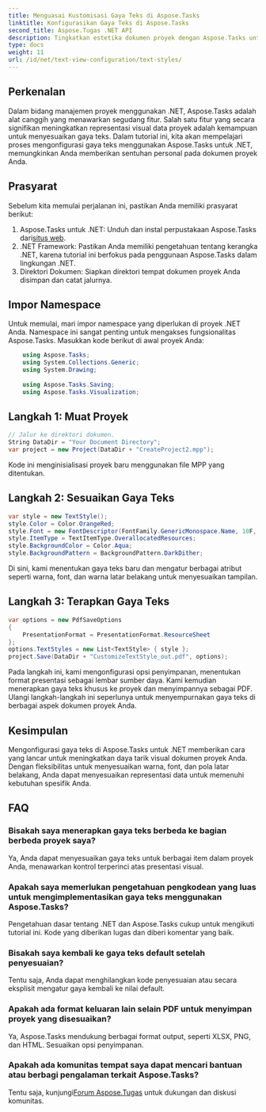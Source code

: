 ```yaml
---
title: Menguasai Kustomisasi Gaya Teks di Aspose.Tasks
linktitle: Konfigurasikan Gaya Teks di Aspose.Tasks
second_title: Aspose.Tugas .NET API
description: Tingkatkan estetika dokumen proyek dengan Aspose.Tasks untuk .NET. Sesuaikan gaya teks dengan mudah untuk representasi yang menarik secara visual.
type: docs
weight: 11
url: /id/net/text-view-configuration/text-styles/
---
```

## Perkenalan
Dalam bidang manajemen proyek menggunakan .NET, Aspose.Tasks adalah alat canggih yang menawarkan segudang fitur. Salah satu fitur yang secara signifikan meningkatkan representasi visual data proyek adalah kemampuan untuk menyesuaikan gaya teks. Dalam tutorial ini, kita akan mempelajari proses mengonfigurasi gaya teks menggunakan Aspose.Tasks untuk .NET, memungkinkan Anda memberikan sentuhan personal pada dokumen proyek Anda.
## Prasyarat
Sebelum kita memulai perjalanan ini, pastikan Anda memiliki prasyarat berikut:
1.  Aspose.Tasks untuk .NET: Unduh dan instal perpustakaan Aspose.Tasks dari[situs web](https://releases.aspose.com/tasks/net/).
2. .NET Framework: Pastikan Anda memiliki pengetahuan tentang kerangka .NET, karena tutorial ini berfokus pada penggunaan Aspose.Tasks dalam lingkungan .NET.
3. Direktori Dokumen: Siapkan direktori tempat dokumen proyek Anda disimpan dan catat jalurnya.
## Impor Namespace
Untuk memulai, mari impor namespace yang diperlukan di proyek .NET Anda. Namespace ini sangat penting untuk mengakses fungsionalitas Aspose.Tasks. Masukkan kode berikut di awal proyek Anda:
```csharp
    using Aspose.Tasks;
    using System.Collections.Generic;
    using System.Drawing;
    
    using Aspose.Tasks.Saving;
    using Aspose.Tasks.Visualization;
```
## Langkah 1: Muat Proyek
```csharp
// Jalur ke direktori dokumen.
String DataDir = "Your Document Directory";
var project = new Project(DataDir + "CreateProject2.mpp");
```
Kode ini menginisialisasi proyek baru menggunakan file MPP yang ditentukan.
## Langkah 2: Sesuaikan Gaya Teks
```csharp
var style = new TextStyle();
style.Color = Color.OrangeRed;
style.Font = new FontDescriptor(FontFamily.GenericMonospace.Name, 10F, FontStyles.Bold | FontStyles.Italic);
style.ItemType = TextItemType.OverallocatedResources;
style.BackgroundColor = Color.Aqua;
style.BackgroundPattern = BackgroundPattern.DarkDither;
```
Di sini, kami menentukan gaya teks baru dan mengatur berbagai atribut seperti warna, font, dan warna latar belakang untuk menyesuaikan tampilan.
## Langkah 3: Terapkan Gaya Teks
```csharp
var options = new PdfSaveOptions
{
    PresentationFormat = PresentationFormat.ResourceSheet
};
options.TextStyles = new List<TextStyle> { style };
project.Save(DataDir + "CustomizeTextStyle_out.pdf", options);
```
Pada langkah ini, kami mengonfigurasi opsi penyimpanan, menentukan format presentasi sebagai lembar sumber daya. Kami kemudian menerapkan gaya teks khusus ke proyek dan menyimpannya sebagai PDF.
Ulangi langkah-langkah ini seperlunya untuk menyempurnakan gaya teks di berbagai aspek dokumen proyek Anda.
## Kesimpulan
Mengonfigurasi gaya teks di Aspose.Tasks untuk .NET memberikan cara yang lancar untuk meningkatkan daya tarik visual dokumen proyek Anda. Dengan fleksibilitas untuk menyesuaikan warna, font, dan pola latar belakang, Anda dapat menyesuaikan representasi data untuk memenuhi kebutuhan spesifik Anda.
## FAQ
### Bisakah saya menerapkan gaya teks berbeda ke bagian berbeda proyek saya?
Ya, Anda dapat menyesuaikan gaya teks untuk berbagai item dalam proyek Anda, menawarkan kontrol terperinci atas presentasi visual.
### Apakah saya memerlukan pengetahuan pengkodean yang luas untuk mengimplementasikan gaya teks menggunakan Aspose.Tasks?
Pengetahuan dasar tentang .NET dan Aspose.Tasks cukup untuk mengikuti tutorial ini. Kode yang diberikan lugas dan diberi komentar yang baik.
### Bisakah saya kembali ke gaya teks default setelah penyesuaian?
Tentu saja, Anda dapat menghilangkan kode penyesuaian atau secara eksplisit mengatur gaya kembali ke nilai default.
### Apakah ada format keluaran lain selain PDF untuk menyimpan proyek yang disesuaikan?
Ya, Aspose.Tasks mendukung berbagai format output, seperti XLSX, PNG, dan HTML. Sesuaikan opsi penyimpanan.
### Apakah ada komunitas tempat saya dapat mencari bantuan atau berbagi pengalaman terkait Aspose.Tasks?
 Tentu saja, kunjungi[Forum Aspose.Tugas](https://forum.aspose.com/c/tasks/15) untuk dukungan dan diskusi komunitas.